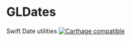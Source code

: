 # GLDates
Swift Date utilities
[![Carthage compatible](https://img.shields.io/badge/Carthage-compatible-4BC51D.svg?style=flat)](https://github.com/Carthage/Carthage)
